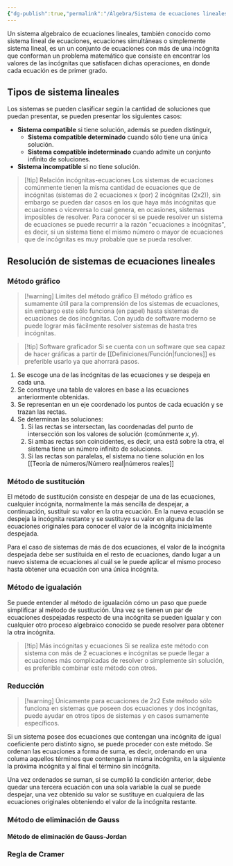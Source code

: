 ```yaml
---
{"dg-publish":true,"permalink":"/Álgebra/Sistema de ecuaciones lineales/","dgPassFrontmatter":true}
---
```


Un sistema algebraico de ecuaciones lineales, también conocido como sistema lineal de ecuaciones, ecuaciones simultáneas o simplemente sistema lineal, es un un conjunto de ecuaciones con más de una incógnita que conforman un problema matemático que consiste en encontrar los valores de las incógnitas que satisfacen dichas operaciones, en donde cada ecuación es de primer grado.

## Tipos de sistema lineales
Los sistemas se pueden clasificar según la cantidad de soluciones que puedan presentar, se pueden presentar los siguientes casos:
- **Sistema compatible** si tiene solución, además se pueden distinguir,
	- **Sistema compatible determinado** cuando sólo tiene una única solución.
	- **Sistema compatible indeterminado** cuando admite un conjunto infinito de soluciones.
- **Sistema incompatible** si no tiene solución.

>[!tip] Relación incógnitas-ecuaciones
>Los sistemas de ecuaciones comúnmente tienen la misma cantidad de ecuaciones que de incógnitas (sistemas de 2 ecuaciones x (por) 2 incógnitas (2x2)), sin embargo se pueden dar casos en los que haya más incógnitas que ecuaciones o viceversa lo cual genera, en ocasiones, sistemas imposibles de resolver. 
>Para conocer si se puede resolver un sistema de ecuaciones se puede recurrir a la razón "ecuaciones $\geq$ incógnitas", es decir, si un sistema tiene el mismo número o mayor de ecuaciones que de incógnitas es muy probable que se pueda resolver.


## Resolución de sistemas de ecuaciones lineales
### Método gráfico
>[!warning] Límites del método gráfico
>El método gráfico es sumamente útil para la comprensión de los sistemas de ecuaciones, sin embargo este sólo funciona (en papel) hasta sistemas de ecuaciones de dos incógnitas. Con ayuda de software moderno se puede lograr más fácilmente resolver sistemas de hasta tres incógnitas. 

>[!tip] Software graficador
>Si se cuenta con un software que sea capaz de hacer gráficas a partir de [[Definiciones/Función\|funciones]] es preferible usarlo ya que ahorrará pasos.

1. Se escoge una de las incógnitas de las ecuaciones y se despeja en cada una.
2. Se construye una tabla de valores en base a las ecuaciones anteriormente obtenidas.
3. Se representan en un eje coordenado los puntos de cada ecuación y se trazan las rectas.
4. Se determinan las soluciones:
	1. Si las rectas se intersectan, las coordenadas del punto de intersección son los valores de solución (comúnmente $x,y$).
	2. Si ambas rectas son coincidentes, es decir, una está sobre la otra, el sistema tiene un número infinito de soluciones.
	3. Si las rectas son paralelas, el sistema no tiene solución en los [[Teoría de números/Número real\|números reales]]

### Método de sustitución
El método de sustitución consiste en despejar de una de las ecuaciones, cualquier incógnita, normalmente la más sencilla de despejar, a continuación, sustituir su valor en la otra ecuación. En la nueva ecuación se despeja la incógnita restante y se sustituye su valor en alguna de las ecuaciones originales para conocer el valor de la incógnita inicialmente despejada.

Para el caso de sistemas de más de dos ecuaciones, el valor de la incógnita despejada debe ser sustituida en el resto de ecuaciones, dando lugar a un nuevo sistema de ecuaciones al cuál se le puede aplicar el mismo proceso hasta obtener una ecuación con una única incógnita.

### Método de igualación
Se puede entender al método de igualación cómo un paso que puede simplificar al método de sustitución. Una vez se tienen un par de ecuaciones despejadas respecto de una incógnita se pueden igualar y con cualquier otro proceso algebraico conocido se puede resolver para obtener la otra incógnita.

>[!tip] Más incógnitas y ecuaciones
>Si se realiza este método con sistema con más de 2 ecuaciones e incógnitas se puede llegar a ecuaciones más complicadas de resolver o simplemente sin solución, es preferible combinar este método con otros.

### Reducción
>[!warning] Únicamente para ecuaciones de 2x2
>Este método sólo funciona en sistemas que poseen dos ecuaciones y dos incógnitas, puede ayudar en otros tipos de sistemas y en casos sumamente específicos.

Si un sistema posee dos ecuaciones que contengan una incógnita de igual coeficiente pero distinto signo, se puede proceder con este método. Se ordenan las ecuaciones a forma de suma, es decir, ordenando en una columa aquellos términos que contengan la misma incógnita, en la siguiente la próxima incógnita y al final el término sin incógnita.

Una vez ordenados se suman, si se cumplió la condición anterior, debe quedar una tercera ecuación con una sola variable la cual se puede despejar, una vez obtenido su valor se sustituye en cualquiera de las ecuaciones originales obteniendo el valor de la incógnita restante.
### Método de eliminación de Gauss
#### Método de eliminación de Gauss-Jordan
### Regla de Cramer